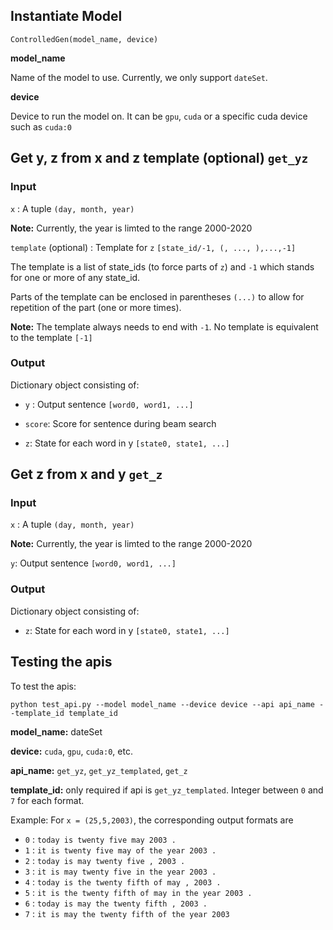 ## Instantiate Model

```ControlledGen(model_name, device)```

**model_name**

Name of the model to use. Currently, we only support `dateSet`.

**device**

Device to run the model on. It can be `gpu`, `cuda` or a specific cuda device such as `cuda:0`

## Get y, z from x  and z template (optional) `get_yz`

### Input

`x` : A tuple `(day, month, year)`

**Note:** Currently, the year is limted to the range 2000-2020


`template` (optional) : Template for `z` `[state_id/-1, (, ..., ),...,-1]`

The template is a list of state_ids (to force parts of `z`) and `-1` which stands for one or more of any state_id.

Parts of the template can be enclosed in parentheses `(...)` to allow for repetition of the part (one or more times).

**Note:** The template always needs to end with `-1`. No template is equivalent to the template `[-1]`


### Output

Dictionary object consisting of:

- `y` : Output sentence `[word0, word1, ...]`

- `score`: Score for sentence during beam search

- `z`: State for each word in y `[state0, state1, ...]`


## Get z from x and y `get_z`

### Input

`x` : A tuple `(day, month, year)`

**Note:** Currently, the year is limted to the range 2000-2020

`y`: Output sentence `[word0, word1, ...]`

### Output

Dictionary object consisting of:

- `z`: State for each word in y `[state0, state1, ...]`


## Testing the apis

To test the apis:

```python test_api.py --model model_name --device device --api api_name --template_id template_id```

**model_name:** dateSet

**device:** `cuda`, `gpu`, `cuda:0`, etc.

**api_name:** `get_yz`, `get_yz_templated`, `get_z`

**template_id:** only required if api is `get_yz_templated`. Integer between `0` and `7` for each format.

Example: For `x = (25,5,2003)`, the corresponding output formats are 

- `0` : `today is twenty five may 2003 .`
- `1` : `it is twenty five may of the year 2003 .` 
- `2` : `today is may twenty five , 2003 .`
- `3` : `it is may twenty five in the year 2003 .`
- `4` : `today is the twenty fifth of may , 2003 .`
- `5` : `it is the twenty fifth of may in the year 2003 .`
- `6` : `today is may the twenty fifth , 2003 .`
- `7` : `it is may the twenty fifth of the year 2003`